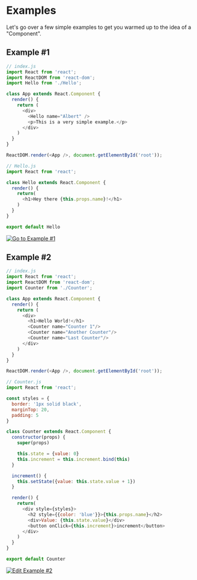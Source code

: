 # Examples

Let's go over a few simple examples to get you warmed up to the idea of a "Component".

## Example #1

```js
// index.js
import React from 'react';
import ReactDOM from 'react-dom';
import Hello from './Hello';

class App extends React.Component {
  render() {
    return (
      <div>
        <Hello name="Albert" />
        <p>This is a very simple example.</p>
      </div>
    )
  }
}

ReactDOM.render(<App />, document.getElementById('root'));

```

```js
// Hello.js
import React from 'react';

class Hello extends React.Component {
  render() {
    return(
      <h1>Hey there {this.props.name}!</h1>
    )
  }
}

export default Hello
```

[![Go to Example #1](https://codesandbox.io/static/img/play-codesandbox.svg)](https://codesandbox.io/s/j2nxoo851w?view=preview)

## Example #2

```js
// index.js
import React from 'react';
import ReactDOM from 'react-dom';
import Counter from './Counter';

class App extends React.Component {
  render() {
    return (
      <div>
        <h1>Hello World!</h1>
        <Counter name="Counter 1"/>
        <Counter name="Another Counter"/>
        <Counter name="Last Counter"/>
      </div>
    )
  }
}

ReactDOM.render(<App />, document.getElementById('root'));
```

```js
// Counter.js
import React from 'react';

const styles = {
  border: '1px solid black',
  marginTop: 20,
  padding: 5
}

class Counter extends React.Component {
  constructor(props) {
    super(props)

    this.state = {value: 0}
    this.increment = this.increment.bind(this)
  }

  increment() {
    this.setState({value: this.state.value + 1})
  }

  render() {
    return(
      <div style={styles}>
        <h2 style={{color: 'blue'}}>{this.props.name}</h2>
        <div>Value: {this.state.value}</div>
        <button onClick={this.increment}>increment</button>
      </div>
    )
  }
}

export default Counter
```

[![Edit Example #2](https://codesandbox.io/static/img/play-codesandbox.svg)](https://codesandbox.io/s/6yy5x54m83?view=preview)